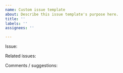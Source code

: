 ```yaml
---
name: Custom issue template
about: Describe this issue template's purpose here.
title: ''
labels: ''
assignees: ''

---
```


Issue:

Related issues:

Comments / suggestions:
